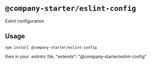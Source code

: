# `@company-starter/eslint-config`

Eslint configuration

## Usage

```
npm install @company-starter/eslint-config
```

then in your .eslintrc file, 
"extends": "@company-starter/eslint-config"
